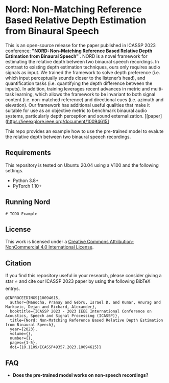 
# Nord: Non-Matching Reference Based Relative Depth Estimation from Binaural Speech

This is an open-source release for the paper published in ICASSP 2023 conference: <b>"NORD: Non-Matching Reference Based Relative Depth Estimation from Binaural Speech" </b>. NORD is a novel framework for estimating the relative depth between two binaural speech recordings. In contrast to existing depth estimation techniques, ours only requires audio signals as input. We trained the framework to solve depth preference (i.e. which input perceptually sounds closer to the listener’s head), and quantification tasks (i.e. quantifying the depth difference between the inputs). In addition, training leverages recent advances in metric and multi-task learning, which allows the framework to be invariant to both signal content (i.e. non-matched reference) and directional cues (i.e. azimuth and elevation). Our framework has additional useful qualities that make it suitable for use as an objective metric to benchmark binaural audio systems, particularly depth perception and sound externalization. [[paper](https://ieeexplore.ieee.org/document/10094615]

This repo provides an example how to use the pre-trained model to evalute the relative depth between two binaural speech recordings.

## Requirements
This repository is tested on Ubuntu 20.04 using a V100 and the following settings.
- Python 3.8+
- PyTorch 1.10+

## Running Nord
```
# TODO Example
```

## License
This work is licensed under a <a rel="license" href="http://creativecommons.org/licenses/by-nc/4.0/">Creative Commons Attribution-NonCommercial 4.0 International License</a>.

## Citation
If you find this repository useful in your research, please consider giving a star ⭐ and cite our ICASSP 2023 paper by using the following BibTeX entrys.
```
@INPROCEEDINGS{10094615,
  author={Manocha, Pranay and Gebru, Israel D. and Kumar, Anurag and Markovic, Dejan and Richard, Alexander},
  booktitle={ICASSP 2023 - 2023 IEEE International Conference on Acoustics, Speech and Signal Processing (ICASSP)},
  title={Nord: Non-Matching Reference Based Relative Depth Estimation from Binaural Speech},
  year={2023},
  volume={},
  number={},
  pages={1-5},
  doi={10.1109/ICASSP49357.2023.10094615}}
```

## FAQ
- <b> Does the pre-trained model works on non-speech recordings? </b>
